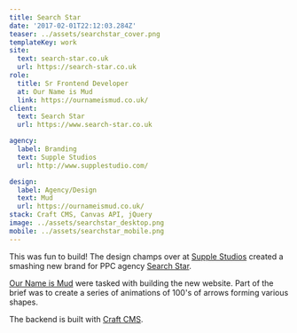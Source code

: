 ```yaml
---
title: Search Star
date: '2017-02-01T22:12:03.284Z'
teaser: ../assets/searchstar_cover.png
templateKey: work
site:
  text: search-star.co.uk
  url: https://search-star.co.uk
role:
  title: Sr Frontend Developer
  at: Our Name is Mud
  link: https://ournameismud.co.uk/
client:
  text: Search Star
  url: https://www.search-star.co.uk

agency:
  label: Branding
  text: Supple Studios
  url: http://www.supplestudio.com/

design:
  label: Agency/Design
  text: Mud
  url: https://ournameismud.co.uk/
stack: Craft CMS, Canvas API, jQuery
image: ../assets/searchstar_desktop.png
mobile: ../assets/searchstar_mobile.png
---
```


This was fun to build! The design champs over at [Supple Studios]("http://www.supplestudio.com/") created a smashing new brand for PPC agency [Search Star](https://www.search-star.co.uk).

[Our Name is Mud]("https://ournameismud.co.uk/") were tasked with building the new website. Part of the brief was to create a series of animations of 100's of arrows forming various shapes.

The backend is built with [Craft CMS]("https://craftcms.com").
